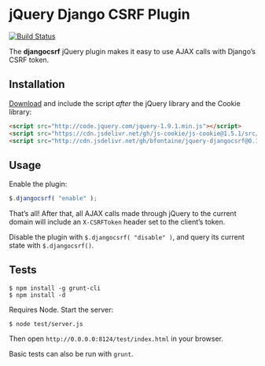 # jQuery Django CSRF Plugin

[![Build Status](https://travis-ci.org/bfontaine/jquery-djangocsrf.svg?branch=master)](https://travis-ci.org/bfontaine/jquery-djangocsrf)

The **djangocsrf** jQuery plugin makes it easy to use AJAX calls with Django’s
CSRF token.

## Installation

[Download][release-0.1.1] and include the script *after* the jQuery library and
the Cookie library:

```html
<script src="http://code.jquery.com/jquery-1.9.1.min.js"></script>
<script src="https://cdn.jsdelivr.net/gh/js-cookie/js-cookie@1.5.1/src/js.cookie.js"></script>
<script src="http://cdn.jsdelivr.net/gh/bfontaine/jquery-djangocsrf@0.1.1/jquery.djangocsrf.js"></script>
```

[release-0.1.1]: https://github.com/bfontaine/jquery-djangocsrf/releases/download/0.1.1/jquery.djangocsrf-0.1.1.min.js

## Usage

Enable the plugin:

```js
$.djangocsrf( "enable" );
```

That’s all! After that, all AJAX calls made through jQuery to the current
domain will include an `X-CSRFToken` header set to the client’s token.

Disable the plugin with `$.djangocsrf( "disable" )`, and query its current
state with `$.djangocsrf()`.

## Tests

    $ npm install -g grunt-cli
    $ npm install -d

Requires Node. Start the server:

    $ node test/server.js

Then open `http://0.0.0.0:8124/test/index.html` in your browser.

Basic tests can also be run with `grunt`.
